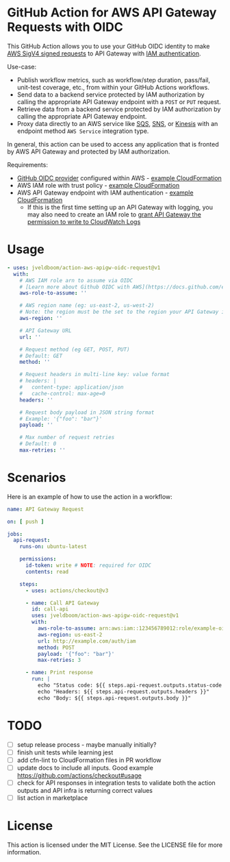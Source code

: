 # GitHub Action for AWS API Gateway Requests with OIDC
This GitHub Action allows you to use your GitHub OIDC identity to make [AWS SigV4 signed requests](https://docs.aws.amazon.com/general/latest/gr/signing-aws-api-requests.html) to API Gateway with [IAM authentication](https://docs.aws.amazon.com/apigateway/latest/developerguide/http-api-access-control-iam.html).

Use-case:
- Publish workflow metrics, such as workflow/step duration, pass/fail, unit-test coverage, etc., from within your GitHub Actions workflows.
- Send data to a backend service protected by IAM authorization by calling the appropriate API Gateway endpoint with a `POST` or `PUT` request.
- Retrieve data from a backend service protected by IAM authorization by calling the appropriate API Gateway endpoint.
- Proxy data directly to an AWS service like [SQS](https://aws.amazon.com/premiumsupport/knowledge-center/api-gateway-proxy-integrate-service/), [SNS](https://docs.aws.amazon.com/apigateway/latest/developerguide/getting-started-aws-proxy.html), or [Kinesis](https://docs.aws.amazon.com/apigateway/latest/developerguide/integrating-api-with-aws-services-kinesis.html) with an endpoint method `AWS Service` integration type.

In general, this action can be used to access any application that is fronted by AWS API Gateway and protected by IAM authorization.

Requirements:
- [GitHub OIDC provider](https://docs.github.com/en/actions/deployment/security-hardening-your-deployments/configuring-openid-connect-in-amazon-web-services) configured within AWS - [example CloudFormation](./examples/iam-oidc-provider.yaml)
- AWS IAM role with trust policy - [example CloudFormation](./examples/iam-oidc-role.yaml)
- AWS API Gateway endpoint with IAM authentication - [example CloudFormation](./examples/api-gateway.yaml)
  - If this is the first time setting up an API Gateway with logging, you may also need to create an IAM role to [grant API Gateway the permission to write to CloudWatch Logs](https://aws.amazon.com/premiumsupport/knowledge-center/api-gateway-cloudwatch-logs/)

# Usage
```yaml
- uses: jveldboom/action-aws-apigw-oidc-request@v1
  with:
    # AWS IAM role arn to assume via OIDC
    # [Learn more about Github OIDC with AWS](https://docs.github.com/en/actions/deployment/security-hardening-your-deployments/configuring-openid-connect-in-amazon-web-services)
    aws-role-to-assume: ''

    # AWS region name (eg: us-east-2, us-west-2)
    # Note: the region must be the set to the region your API Gateway is hosted
    aws-region: ''

    # API Gateway URL
    url: ''

    # Request method (eg GET, POST, PUT)
    # Default: GET
    method: ''

    # Request headers in multi-line key: value format
    # headers: |
    #   content-type: application/json
    #   cache-control: max-age=0
    headers: ''

    # Request body payload in JSON string format
    # Example: '{"foo": "bar"}'
    payload: ''

    # Max number of request retries
    # Default: 0
    max-retries: ''
```

# Scenarios
Here is an example of how to use the action in a workflow:

```yaml
name: API Gateway Request

on: [ push ]

jobs:
  api-request:
    runs-on: ubuntu-latest

    permissions:
      id-token: write # NOTE: required for OIDC
      contents: read

    steps:
      - uses: actions/checkout@v3

      - name: Call API Gateway
        id: call-api
        uses: jveldboom/action-aws-apigw-oidc-request@v1
        with:
          aws-role-to-assume: arn:aws:iam::123456789012:role/example-oidc-role
          aws-region: us-east-2
          url: http://example.com/auth/iam
          method: POST
          payload: '{"foo": "bar"}'
          max-retries: 3

      - name: Print response
        run: |
          echo "Status code: ${{ steps.api-request.outputs.status-code }}"
          echo "Headers: ${{ steps.api-request.outputs.headers }}"
          echo "Body: ${{ steps.api-request.outputs.body }}"
```

# TODO
- [ ] setup release process - maybe manually initially?
- [ ] finish unit tests while learning jest
- [ ] add cfn-lint to CloudFormation files in PR workflow
- [ ] update docs to include all inputs. Good example https://github.com/actions/checkout#usage
- [ ] check for API responses in integration tests to validate both the action outputs and API infra is returning correct values
- [ ] list action in marketplace

# License
This action is licensed under the MIT License. See the LICENSE file for more information.

